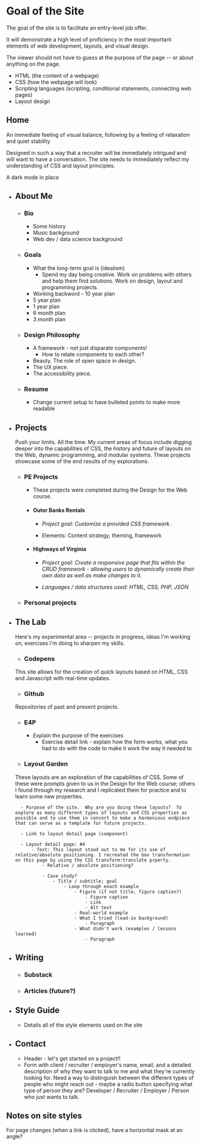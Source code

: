 # Goal of the Site

The goal of the site is to facilitate an entry-level job offer.

It will demonstrate a high level of proficiency in the most important elements of web development, layouts, and visual design.

The viewer should not have to guess at the purpose of the page -- or about anything on the page.

- HTML (the content of a webpage)
- CSS (how the webpage will look)
- Scripting languages (scripting, conditional statements, connecting web pages)
- Layout design

## Home

 An immediate feeling of visual balance, following by a feeling of relaxation and quiet stability
 
 Designed in such a way that a recruiter will be immediately intrigued and will want to have a conversation. The site needs to immediately reflect my understanding of CSS and layout principles.

 A dark mode in place

- ## About Me

	- ### Bio
		- Some history
		- Music background
		- Web dev / data science background

	- ### Goals
		- What the long-term goal is (idealism)
			- Spend my day being creative. Work on problems with others and help them find solutions. Work on design, layout and programming projects.
		- Working backword - 10 year plan
		- 5 year plan
		- 1 year plan
		- 6 month plan
		- 3 month plan

	- ### Design Philosophy
		- A framework - not just disparate components!
			- How to relate components to each other?
		- Beauty.  The role of open space in design.
		- The UX piece. 
		- The accessibility piece.

	- ### Resume
		- Change current setup to have bulleted points to make more readable

<!----------->

- ## Projects

	Push your limits.  All the time.  My current areas of focus include digging deeper into the capabilities of CSS, the history and future of layouts on the Web, dynamic programming, and modular systems.  These projects showcase some of the end results of my explorations.

	- ### PE Projects

		- These projects were completed during the Design for the Web course.

		- #### Outer Banks Rentals

			- _Project goal: Customize a provided CSS framework ._

			- Elements:  Content strategy, theming, framework


		- #### Highways of Virginia

			- _Project goal: Create a responsive page that fits within the CRUD framework -
			allowing users to dynamically create their own data as well as make changes to it._

			- _Languages / data structures used: HTML, CSS, PHP, JSON_

	- ### Personal projects

<!----------->

- ## The Lab

	Here's my experimental area -- projects in progress, ideas I'm working on, exercises I'm doing to sharpen my skills.

	- ### Codepens

	This site allows for the creation of quick layouts based on HTML, CSS and Javascript with real-time updates.

	- ### Github

	Repositories of past and present projects.

	- ### E4P
		- Explain the purpose of the exercises
			- Exercise detail link - explain how the form works, what you had to do with the code to make it work the way it needed to 

	- ### Layout Garden

	These layouts are an exploration of the capabilities of CSS.  Some of these were prompts given to us in the Design for the Web course; others I found through my research and I replicated them for practice and to learn some new properties.



		- Purpose of the site.  Why are you doing these layouts?  To explore as many different types of layouts and CSS properties as possible and to use them in concert to make a harmonious endpiece that can serve as a template for future projects.

		- Link to layout detail page (component)

		- Layout detail page: #4
			- Text: This layout stood out to me for its use of relative/absolute positioning. I recreated the box transformation on this page by using the CSS transform:translate prperty.
				- Relative / absolute positioning?

				- Case study?
					- Title / subtitle; goal
						- Loop through exach example
							- Figure (if not title, figure caption?)
								- Figure caption
								- Link
								- Alt text
							- Real-world example
							- What I tried (lead-in background)
								- Paragraph
							- What didn't work (examples / lessons learned)
								- Paragraph

- ## Writing

	- ### Substack

	- ### Articles (future?)


- ## Style Guide

	- Details all of the style elements used on the site

- ## Contact

	- Header - let's get started on a project!!
	- Form with client / recruiter / employer's name, email, and a detailed description of why they want to talk to me and what they're currently looking for.  Need a way to distinguish between the different types of people who might reach out - maybe a radio button specifying what type of person they are?  Developer / Recruiter / Employer / Person who just wants to talk.


## **Notes on site styles**

For page changes (when a link is clicked), have a horizontal mask at an angle?